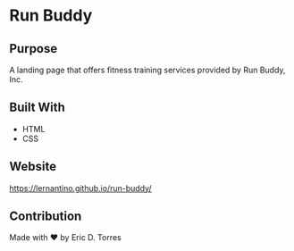 # Run Buddy

## Purpose
A landing page that offers fitness training services provided by Run Buddy, Inc.

## Built With
* HTML
* CSS

## Website
https://lernantino.github.io/run-buddy/

## Contribution
Made with ❤️ by Eric D. Torres